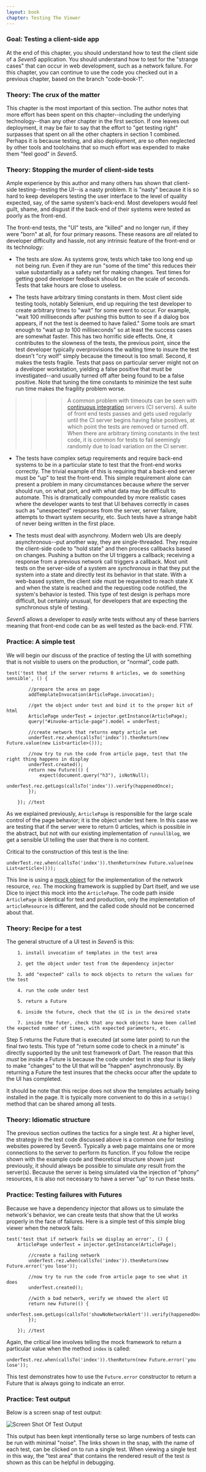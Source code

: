 ```yaml
--- 
layout: book
chapter: Testing The Viewer
---
```


### Goal: Testing a client-side app
At the end of this chapter, you should understand how to test the client side of a _Seven5_ application. You should understand how to test for the "strange cases" that can occur in web development, such as a network failure.  For this chapter, you can continue to use the code you checked out in a previous chapter, based on the branch "code-book-1". 

### Theory: The crux of the matter
This chapter is the most important of this section.  The author notes that more effort has been spent on this chapter--including the underlying technology--than any other chapter in the first section.  If one leaves out deployment, it may be fair to say that the effort to "get testing right" surpasses that spent on all the other chapters in section 1 combined.  Perhaps it is because testing, and also deployment, are so often neglected by other tools and toolchains that so much effort was expended to make them "feel good" in _Seven5_.

### Theory: Stopping the murder of client-side tests
Ample experience by this author and many others has shown that client-side testing--testing the UI--is a nasty problem. It is "nasty" because it is so hard to keep developers testing the user interface to the level of quality expected, say, of the same system's back-end.  Most developers would feel guilt, shame, and disgust if the back-end of their systems were tested as poorly as the front-end.

The front-end tests, the "UI" tests, are "killed" and no longer run, if they were "born" at all, for four primary reasons.  These reasons are _all_ related to developer difficulty and hassle, not any intrinsic feature of the front-end or its technology:

* The tests are slow. As systems grow, tests which take too long end up not being run.  Even if they are run "some of the time" this reduces their value substantially as a safety net for making changes.  Test times for getting good developer feedback should be on the scale of seconds.  Tests that take hours are close to useless.

* The tests have arbitrary timing constants in them.  Most client side testing tools, notably Selenium, end up requiring the test developer to create arbitrary times to "wait" for some event to occur.  For example, "wait 100 milliseconds after pushing this button to see if a dialog box appears, if not the test is deemed to have failed."   Some tools are smart enough to "wait _up to_ 100 milliseconds" so at least the success cases are somewhat faster.  This has two horrific side effects.  One, it contributes to the slowness of the tests, the previous point, since the test developer typically overprovisions the waiting time to insure the test doesn't "cry wolf" simply because the timeout is too small.  Second, it makes the tests fragile.  Tests that pass on particular server might not on a developer workstation, yielding a false positive that must be investigated--and usually turned off after being found to be a false positive.  Note that tuning the time constants to minimize the test suite run time makes the fragility problem worse.

>>>> A common problem with timeouts can be seen with [continuous integration](https://en.wikipedia.org/wiki/Continuous_integration) servers (CI servers).  A suite of front end tests passes and gets used regularly until the CI server begins having false positives, at which point the tests are removed or turned off.  When there are arbitrary timing constants in the test code, it is common for tests to fail seemingly randomly due to load variation on the CI server.

* The tests have complex setup requirements and require back-end systems to be in a particular state to test that the front-end works correctly. The trivial example of this is requiring that a back-end server must be "up" to test the front-end. This simple requirement alone can present a problem in many circumstances because *where* the server should run, on what port, and with what data may be difficult to automate.  This is dramatically compounded by more realistic cases where the developer wants to test that UI behaves correctly in cases such as "unexpected" responses from the server, server failure, attempts to thwart system security, etc.  Such tests have a strange habit of never being written in the first place.  

* The tests must deal with asynchrony.  Modern web UIs are deeply asynchronous--put another way, they are single-threaded.  They require the client-side code to "hold state" and then process callbacks based on changes.  Pushing a button on the UI triggers a callback; receiving a response from a previous network call triggers a callback.  Most unit tests on the server-side of a system are _synchronous_ in that they put the system into a state and directly test its behavior in that state.  With a web-based system, the client side must be requested to reach state X and when the state is reached and the requesting code notified, the system's behavior is tested.  This type of test design is perhaps more difficult, but certainly unusual, for developers that are expecting the synchronous style of testing.

_Seven5_ allows a developer to _easily_ write tests without any of these barriers meaning that front-end code can be as well tested as the back-end.  FTW.

### Practice: A simple test

We will begin our discuss of the practice of testing the UI with something that is not visible to users on the production, or "normal", code path.

```
test('test that if the server returns 0 articles, we do something sensible', () {

		//prepare the area on page
		addTemplateInvocation(ArticlePage.invocation);

		//get the object under test and bind it to the proper bit of html
		ArticlePage underTest = injector.getInstance(ArticlePage);
		query("#invoke-article-page").model = underTest;

		//create network that returns empty article set
		underTest.rez.when(callsTo('index')).thenReturn(new Future.value(new List<article>()));
		
		//now try to run the code from article page, test that the right thing happens in display
		underTest.created();
		return new Future(() {
			expect(document.query("h3"), isNotNull);
			underTest.rez.getLogs(callsTo('index')).verify(happenedOnce);
		});
		
	}); //test

```

As we explained previously, `ArticlePage` is responsible for the large scale control of the page behavior; it is the object under test here.  In this case we are testing that if the server were to return 0 articles, which is possible in the abstract, but not with our existing implementation of `runnullblog`, we get a sensible UI telling the user that there is no content.

Critical to the construction of this test is the line:

```
underTest.rez.when(callsTo('index')).thenReturn(new Future.value(new List<article>()));
```

This line is using a [mock object](http://en.wikipedia.org/wiki/Mock_object) for the implementation of the network resource, `rez`.  The mocking framework is supplied by Dart itself, and we use Dice to inject this mock into the `ArticlePage`.  The code path inside `ArticlePage` is identical for test and production, only the implementation of `articleResource` is different, and the called code should not be concerned about that.

### Theory: Recipe for a test

The general structure of a UI test in _Seven5_ is this:

```
    1. install invocation of templates in the test area
    
    2. get the object under test from the dependency injector
    
    3. add "expected" calls to mock objects to return the values for the test
    
    4. run the code under test
    
    5. return a Future
    
    6. inside the future, check that the UI is in the desired state
    
    7. inside the futer, check that any mock objects have been called the expected number of times, with expected parameters, etc.
```

Step 5 returns the Future that is executed (at some later point) to run the final two tests.  This type of "return some code to check in a minute" is directly supported by the unit test framework of Dart.  The reason that this _must_ be inside a Future is because the code under test in step four is likely to make "changes" to the UI that will be "happen" asynchronously.  By returning a Future the test insures that the checks occur after the update to the UI has completed.  

It should be note that this recipe does not show the templates actually being installed in the page.  It is typically more convenient to do this in a `setUp()` method that can be shared among all tests.

### Theory: Idiomatic structure

The previous section outlines the tactics for a single test.  At a higher level,  the strategy in the test code discussed above is a common one for testing websites powered by Seven5. Typically a web page maintains one or more connections to the server to perform its function.  If you follow the recipe shown with the example code and theoretical structure shown just previously, it should always be possible to simulate _any_ result from the server(s).  Because the server is being simulated via the injection of "phony" resources, it is also not necessary to have a server "up" to run these tests.

### Practice: Testing failures with Futures

Because we have a dependency injector that allows us to simulate the network's behavior, we can create tests that show that the UI works properly in the face of failures.  Here is a simple test of this simple blog viewer when the network fails:

```
test('test that if network fails we display an error', () {
    ArticlePage underTest = injector.getInstance(ArticlePage);

		//create a failing network
		underTest.rez.when(callsTo('index')).thenReturn(new Future.error('you lose'));

		//now try to run the code from article page to see what it does
		underTest.created();
		
		//with a bad network, verify we showed the alert UI
		return new Future(() {
			underTest.sem.getLogs(callsTo('showNoNetworkAlert')).verify(happenedOnce);
		});
	
	}); //test
```

Again, the critical line involves telling the mock framework to return a particular value when the method `index` is called:

```
underTest.rez.when(callsTo('index')).thenReturn(new Future.error('you lose'));
```

This test demonstrates how to use the ```Future.error``` constructor to return a Future that is always going to indicate an error.

### Practice: Test output

Below is a screen snap of test output:

![Screen Shot Of Test Output](https://www.evernote.com/shard/s238/sh/cc75c502-f2cd-475b-9d7d-868f16a33684/334226b7a4e787864348d3cdd633fa61/deep/0/web_test.png)

This output has been kept intentionally terse so large numbers of tests can be run with minimal "noise".  The links shown in the snap, with the name of each test, can be clicked on to run a single test.  When viewing a single test in this way, the "test area" that contains the rendered result of the test _is_ shown as this can be helpful in debugging.  

